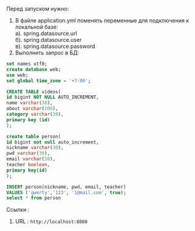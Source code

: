 Перед запуском нужно:
1. В файле application.yml поменять переменные для подключения к локальной базе: <br>
   a). spring.datasource.url <br>
   б). spring.datasource.user <br>
   в). spring.datasource.password <br>
2. Выполнить запрос в БД:
``` sql
set names utf8;
create database web;
use web;
set global time_zone = '+7:00';

CREATE TABLE videos(
id bigint NOT NULL AUTO_INCREMENT,
name varchar(30),
about varchar(100),
category varchar(30),
primary key (id)
);

create table person(
id bigint not null auto_increment,
nickname varchar(30),
pwd varchar(30),
email varchar(50),
teacher boolean,
primary key(id)
);

INSERT person(nickname, pwd, email, teacher)
VALUES ('qwerty','123', '1@mail.com', true);
select * from person
```
 
Ссылки :
1. URL : `http://localhost:8080`


